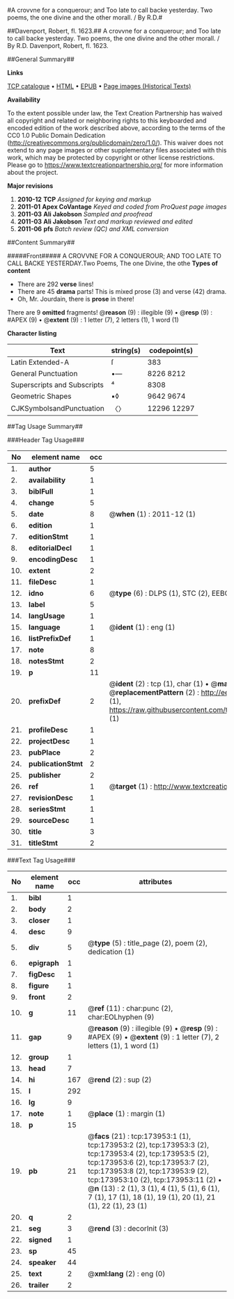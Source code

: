 #A crovvne for a conquerour; and Too late to call backe yesterday. Two poems, the one divine and the other morall. / By R.D.#

##Davenport, Robert, fl. 1623.##
A crovvne for a conquerour; and Too late to call backe yesterday. Two poems, the one divine and the other morall. / By R.D.
Davenport, Robert, fl. 1623.

##General Summary##

**Links**

[TCP catalogue](http://www.ota.ox.ac.uk/tcp/)  • 
[HTML](http://tei.it.ox.ac.uk/tcp/Texts-HTML/free/B01/B01136.html)  • 
[EPUB](http://tei.it.ox.ac.uk/tcp/Texts-EPUB/free/B01/B01136.epub) • 
[Page images (Historical Texts)](https://historicaltexts.jisc.ac.uk/eebo-52633138e)

**Availability**

To the extent possible under law, the Text Creation Partnership has waived all copyright and related or neighboring rights to this keyboarded and encoded edition of the work described above, according to the terms of the CC0 1.0 Public Domain Dedication (http://creativecommons.org/publicdomain/zero/1.0/). This waiver does not extend to any page images or other supplementary files associated with this work, which may be protected by copyright or other license restrictions. Please go to https://www.textcreationpartnership.org/ for more information about the project.

**Major revisions**

1. __2010-12__ __TCP__ *Assigned for keying and markup*
1. __2011-01__ __Apex CoVantage__ *Keyed and coded from ProQuest page images*
1. __2011-03__ __Ali Jakobson__ *Sampled and proofread*
1. __2011-03__ __Ali Jakobson__ *Text and markup reviewed and edited*
1. __2011-06__ __pfs__ *Batch review (QC) and XML conversion*

##Content Summary##

#####Front#####
A CROVVNE FOR A CONQUEROUR; AND TOO LATE TO CALL BACKE YESTERDAY.Two Poems, The one Divine, the othe
**Types of content**

  * There are 292 **verse** lines!
  * There are 45 **drama** parts! This is mixed prose (3) and verse (42) drama.
  * Oh, Mr. Jourdain, there is **prose** in there!

There are 9 **omitted** fragments! 
 @__reason__ (9) : illegible (9)  •  @__resp__ (9) : #APEX (9)  •  @__extent__ (9) : 1 letter (7), 2 letters (1), 1 word (1)

**Character listing**


|Text|string(s)|codepoint(s)|
|---|---|---|
|Latin Extended-A|ſ|383|
|General Punctuation|•—|8226 8212|
|Superscripts             and Subscripts|⁴|8308|
|Geometric Shapes|▪◊|9642 9674|
|CJKSymbolsandPunctuation|〈〉|12296 12297|

##Tag Usage Summary##

###Header Tag Usage###

|No|element name|occ|attributes|
|---|---|---|---|
|1.|__author__|5||
|2.|__availability__|1||
|3.|__biblFull__|1||
|4.|__change__|5||
|5.|__date__|8| @__when__ (1) : 2011-12 (1)|
|6.|__edition__|1||
|7.|__editionStmt__|1||
|8.|__editorialDecl__|1||
|9.|__encodingDesc__|1||
|10.|__extent__|2||
|11.|__fileDesc__|1||
|12.|__idno__|6| @__type__ (6) : DLPS (1), STC (2), EEBO-CITATION (1), OCLC (1), VID (1)|
|13.|__label__|5||
|14.|__langUsage__|1||
|15.|__language__|1| @__ident__ (1) : eng (1)|
|16.|__listPrefixDef__|1||
|17.|__note__|8||
|18.|__notesStmt__|2||
|19.|__p__|11||
|20.|__prefixDef__|2| @__ident__ (2) : tcp (1), char (1)  •  @__matchPattern__ (2) : ([0-9\-]+):([0-9IVX]+) (1), (.+) (1)  •  @__replacementPattern__ (2) : http://eebo.chadwyck.com/downloadtiff?vid=$1&page=$2 (1), https://raw.githubusercontent.com/textcreationpartnership/Texts/master/tcpchars.xml#$1 (1)|
|21.|__profileDesc__|1||
|22.|__projectDesc__|1||
|23.|__pubPlace__|2||
|24.|__publicationStmt__|2||
|25.|__publisher__|2||
|26.|__ref__|1| @__target__ (1) : http://www.textcreationpartnership.org/docs/. (1)|
|27.|__revisionDesc__|1||
|28.|__seriesStmt__|1||
|29.|__sourceDesc__|1||
|30.|__title__|3||
|31.|__titleStmt__|2||


###Text Tag Usage###

|No|element name|occ|attributes|
|---|---|---|---|
|1.|__bibl__|1||
|2.|__body__|2||
|3.|__closer__|1||
|4.|__desc__|9||
|5.|__div__|5| @__type__ (5) : title_page (2), poem (2), dedication (1)|
|6.|__epigraph__|1||
|7.|__figDesc__|1||
|8.|__figure__|1||
|9.|__front__|2||
|10.|__g__|11| @__ref__ (11) : char:punc (2), char:EOLhyphen (9)|
|11.|__gap__|9| @__reason__ (9) : illegible (9)  •  @__resp__ (9) : #APEX (9)  •  @__extent__ (9) : 1 letter (7), 2 letters (1), 1 word (1)|
|12.|__group__|1||
|13.|__head__|7||
|14.|__hi__|167| @__rend__ (2) : sup (2)|
|15.|__l__|292||
|16.|__lg__|9||
|17.|__note__|1| @__place__ (1) : margin (1)|
|18.|__p__|15||
|19.|__pb__|21| @__facs__ (21) : tcp:173953:1 (1), tcp:173953:2 (2), tcp:173953:3 (2), tcp:173953:4 (2), tcp:173953:5 (2), tcp:173953:6 (2), tcp:173953:7 (2), tcp:173953:8 (2), tcp:173953:9 (2), tcp:173953:10 (2), tcp:173953:11 (2)  •  @__n__ (13) : 2 (1), 3 (1), 4 (1), 5 (1), 6 (1), 7 (1), 17 (1), 18 (1), 19 (1), 20 (1), 21 (1), 22 (1), 23 (1)|
|20.|__q__|2||
|21.|__seg__|3| @__rend__ (3) : decorInit (3)|
|22.|__signed__|1||
|23.|__sp__|45||
|24.|__speaker__|44||
|25.|__text__|2| @__xml:lang__ (2) : eng (0)|
|26.|__trailer__|2||

